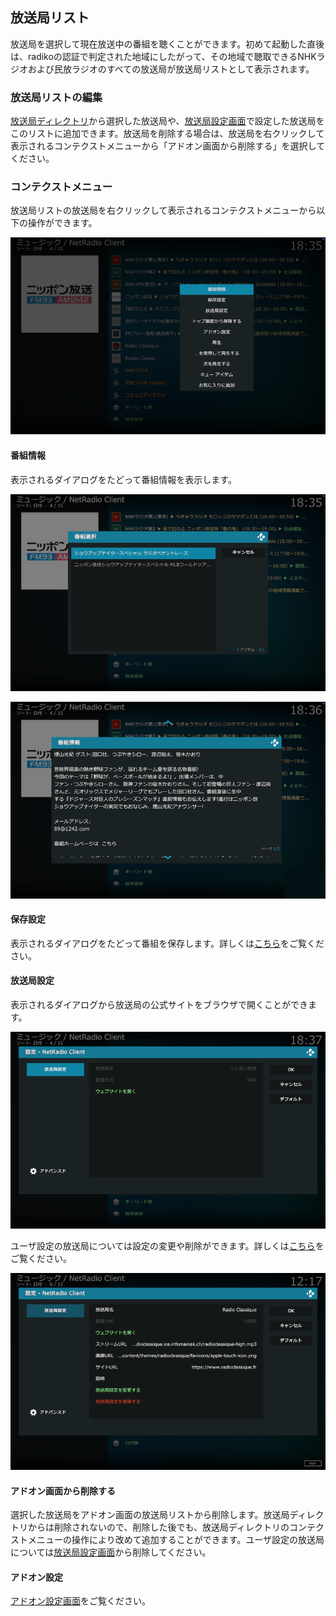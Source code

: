 
## 放送局リスト

放送局を選択して現在放送中の番組を聴くことができます。初めて起動した直後は、radikoの認証で判定された地域にしたがって、その地域で聴取できるNHKラジオおよび民放ラジオのすべての放送局が放送局リストとして表示されます。


### 放送局リストの編集

[放送局ディレクトリ](./アドオン画面（放送局ディレクトリ）.md)から選択した放送局や、[放送局設定画面](./330_設定画面（放送局）.md)で設定した放送局をこのリストに追加できます。放送局を削除する場合は、放送局を右クリックして表示されるコンテクストメニューから「アドオン画面から削除する」を選択してください。

### コンテクストメニュー

放送局リストの放送局を右クリックして表示されるコンテクストメニューから以下の操作ができます。

![コンテクストメニュー](images/3_番組情報画面/0_コンテクストメニュー.png)

#### 番組情報

表示されるダイアログをたどって番組情報を表示します。

![番組情報画面](images/3_番組情報画面/1_番組選択.png)

![番組情報画面](images/3_番組情報画面/2_番組情報.png)

#### 保存設定

表示されるダイアログをたどって番組を保存します。詳しくは[こちら](./903_放送局リストから番組保存.md)をご覧ください。

#### 放送局設定

表示されるダイアログから放送局の公式サイトをブラウザで開くことができます。

![放送局設定画面](images/5_放送局設定画面/1_放送局設定（RDK）.png)

ユーザ設定の放送局については設定の変更や削除ができます。詳しくは[こちら](./330_設定画面（放送局）.md)をご覧ください。

![放送局設定画面](images/5_放送局設定画面/2_放送局設定（USER）.png)

#### アドオン画面から削除する

選択した放送局をアドオン画面の放送局リストから削除します。放送局ディレクトリからは削除されないので、削除した後でも、放送局ディレクトリのコンテクストメニューの操作により改めて追加することができます。ユーザ設定の放送局については[放送局設定画面](./330_設定画面（放送局）.md)から削除してください。

#### アドオン設定

[アドオン設定画面](200_アドオン設定画面.md)をご覧ください。
